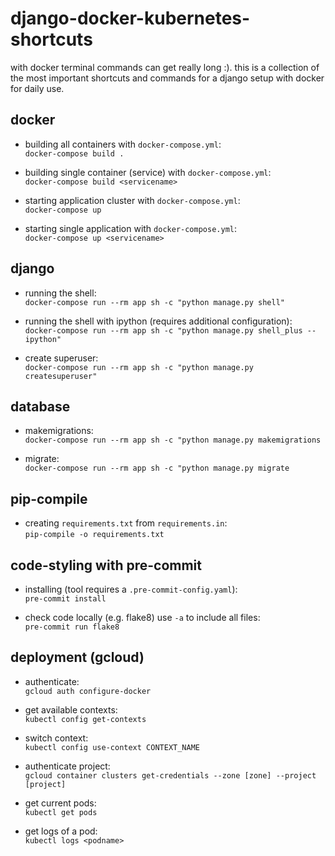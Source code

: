 # django-docker-kubernetes-shortcuts
with docker terminal commands can get really long :). this is a collection of the most important shortcuts and commands 
for a django setup with docker for daily use.

## docker

* building all containers with ``docker-compose.yml``: <br>
````docker-compose build .````

* building single container (service) with ``docker-compose.yml``: <br>
````docker-compose build <servicename>````

* starting application cluster with ``docker-compose.yml``: <br>
````docker-compose up````

* starting single application with ``docker-compose.yml``: <br>
````docker-compose up <servicename>````

## django 

* running the shell: <br>
````docker-compose run --rm app sh -c "python manage.py shell"````

* running the shell with ipython (requires additional configuration): <br>
````docker-compose run --rm app sh -c "python manage.py shell_plus --ipython"````

* create superuser: <br>
````docker-compose run --rm app sh -c "python manage.py createsuperuser"````


## database

* makemigrations: <br>
```docker-compose run --rm app sh -c "python manage.py makemigrations```

* migrate: <br>
```docker-compose run --rm app sh -c "python manage.py migrate```

## pip-compile 

* creating ``requirements.txt`` from `requirements.in`: <br>
````pip-compile -o requirements.txt````

## code-styling with pre-commit

* installing (tool requires a ```.pre-commit-config.yaml```): <br>
`````pre-commit install`````

* check code locally (e.g. flake8) use ```-a``` to include all files: <br>
``pre-commit run flake8``

## deployment (gcloud)

* authenticate: <br>
```gcloud auth configure-docker```

* get available contexts: <br>
```kubectl config get-contexts```

* switch context: <br>
```kubectl config use-context CONTEXT_NAME```

* authenticate project: <br>
```gcloud container clusters get-credentials --zone [zone] --project [project]```

* get current pods: <br> 
```kubectl get pods```

* get logs of a pod: <br> 
```kubectl logs <podname>```
